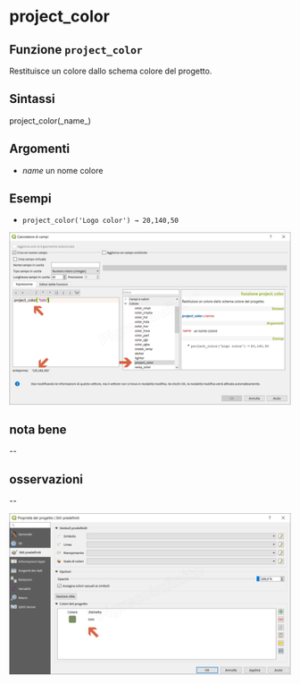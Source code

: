 # project\_color

## Funzione `project_color`

Restituisce un colore dallo schema colore del progetto.

## Sintassi

project_color\(\_name_\)

## Argomenti

* _name_ un nome colore

## Esempi

* `project_color('Logo color') → 20,140,50`

![](../../../.gitbook/assets/project_color1%20%281%29.png)

## nota bene

--

## osservazioni

--

![](../../../.gitbook/assets/project_color2%20%281%29.png)

